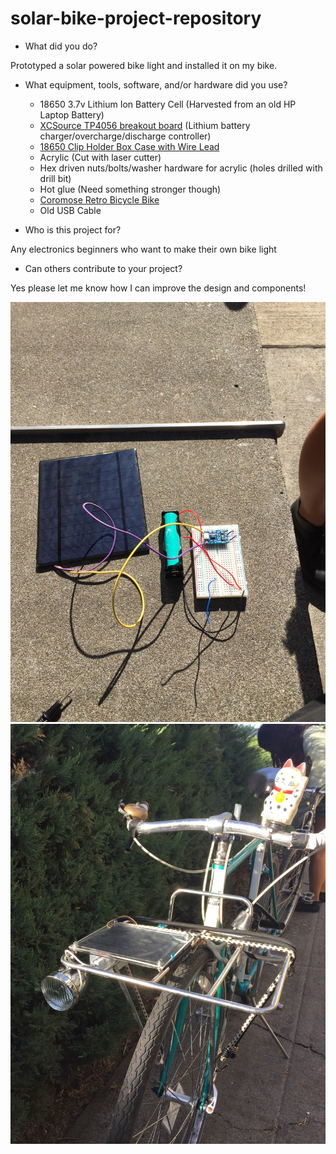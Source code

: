 # solar-bike-project-repository

- What did you do?

Prototyped a solar powered bike light and installed it on my bike.

- What equipment, tools, software, and/or hardware did you use?

  - 18650 3.7v Lithium Ion Battery Cell (Harvested from an old HP Laptop Battery)
  - [XCSource TP4056 breakout board](https://www.amazon.com/XCSOURCE-Lithium-Battery-Charger-TE585/dp/B01LZSC7I8/ref=sr_1_4?ie=UTF8&qid=1505237169&sr=8-4&keywords=tp4056) (Lithium battery charger/overcharge/discharge controller)
  - [18650 Clip Holder Box Case with Wire Lead](https://www.amazon.com/Kangnice-18650-Rechargeable-Battery-Holder/dp/B071VM9648/ref=sr_1_1?s=automotive&ie=UTF8&qid=1505237219&sr=1-1&keywords=18650+holder)
  - Acrylic (Cut with laser cutter)
  - Hex driven nuts/bolts/washer hardware for acrylic (holes drilled with drill bit)
  - Hot glue (Need something stronger though)
  - [Coromose Retro Bicycle Bike](https://www.amazon.com/gp/product/B00T9M2JGI/ref=oh_aui_detailpage_o01_s00?ie=UTF8&psc=1)
  - Old USB Cable

- Who is this project for?

Any electronics beginners who want to make their own bike light

- Can others contribute to your project?

Yes please let me know how I can improve the design and components!

![](IMG_1877.JPG)
![](IMG_1888.JPG)
